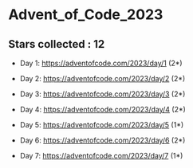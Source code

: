 # Advent_of_Code_2023
## Stars collected : 12
* Day 1: https://adventofcode.com/2023/day/1 (2*)

* Day 2: https://adventofcode.com/2023/day/2 (2*)

* Day 3: https://adventofcode.com/2023/day/3 (2*)

* Day 4: https://adventofcode.com/2023/day/4 (2*)

* Day 5: https://adventofcode.com/2023/day/5 (1*)

* Day 6: https://adventofcode.com/2023/day/6 (2*)

* Day 7: https://adventofcode.com/2023/day/7 (1*)
